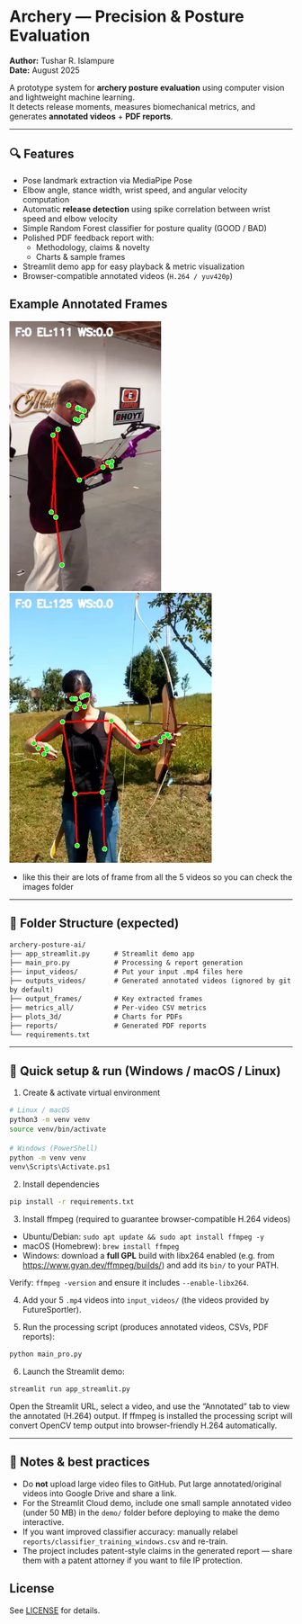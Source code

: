 # Archery — Precision & Posture Evaluation 

**Author:** Tushar R. Islampure  
**Date:** August 2025

A prototype system for **archery posture evaluation** using computer vision and lightweight machine learning.  
It detects release moments, measures biomechanical metrics, and generates **annotated videos** + **PDF reports**.

---

## 🔍 Features
- Pose landmark extraction via MediaPipe Pose
- Elbow angle, stance width, wrist speed, and angular velocity computation
- Automatic **release detection** using spike correlation between wrist speed and elbow velocity
- Simple Random Forest classifier for posture quality (GOOD / BAD)
- Polished PDF feedback report with:
  - Methodology, claims & novelty
  - Charts & sample frames
- Streamlit demo app for easy playback & metric visualization
- Browser-compatible annotated videos (`H.264 / yuv420p`)

## Example Annotated Frames

![Annotated Frame 1 from Video 1](images/Video-1_frame0.jpg)
![Annotated Frame 1 from Video 2](images/Video-2_frame0.jpg)
 - like this their are lots of frame from all the 5 videos so you can check the images folder

---

## 📂 Folder Structure (expected)
```
archery-posture-ai/
├── app_streamlit.py      # Streamlit demo app
├── main_pro.py           # Processing & report generation
├── input_videos/         # Put your input .mp4 files here
├── outputs_videos/       # Generated annotated videos (ignored by git by default)
├── output_frames/        # Key extracted frames
├── metrics_all/          # Per-video CSV metrics
├── plots_3d/             # Charts for PDFs
├── reports/              # Generated PDF reports
└── requirements.txt
```

---

## 🚀 Quick setup & run (Windows / macOS / Linux)

1. Create & activate virtual environment
```bash
# Linux / macOS
python3 -m venv venv
source venv/bin/activate

# Windows (PowerShell)
python -m venv venv
venv\Scripts\Activate.ps1
```

2. Install dependencies
```bash
pip install -r requirements.txt
```

3. Install ffmpeg (required to guarantee browser-compatible H.264 videos)
- Ubuntu/Debian: `sudo apt update && sudo apt install ffmpeg -y`
- macOS (Homebrew): `brew install ffmpeg`
- Windows: download a **full GPL** build with libx264 enabled (e.g. from https://www.gyan.dev/ffmpeg/builds/) and add its `bin/` to your PATH.

Verify: `ffmpeg -version` and ensure it includes `--enable-libx264`.

4. Add your 5 `.mp4` videos into `input_videos/` (the videos provided by FutureSportler).

5. Run the processing script (produces annotated videos, CSVs, PDF reports):
```bash
python main_pro.py
```

6. Launch the Streamlit demo:
```bash
streamlit run app_streamlit.py
```

Open the Streamlit URL, select a video, and use the “Annotated” tab to view the annotated (H.264) output. If ffmpeg is installed the processing script will convert OpenCV temp output into browser-friendly H.264 automatically.

---

## 📌 Notes & best practices
- Do **not** upload large video files to GitHub. Put large annotated/original videos into Google Drive and share a link.
- For the Streamlit Cloud demo, include one small sample annotated video (under 50 MB) in the `demo/` folder before deploying to make the demo interactive.
- If you want improved classifier accuracy: manually relabel `reports/classifier_training_windows.csv` and re-train.
- The project includes patent-style claims in the generated report — share them with a patent attorney if you want to file IP protection.

## License
See [LICENSE](LICENSE) for details.
